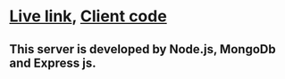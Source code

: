 # [Live link](https://sneaky-care.web.app/), [Client code](https://github.com/AbulBashar38/sneaky-care)

## This server is developed by Node.js, MongoDb and Express js.

